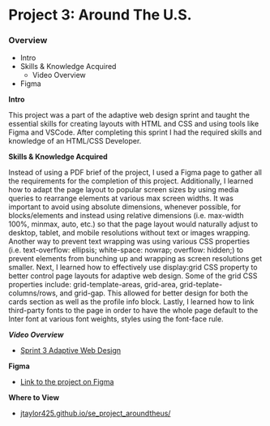 # Project 3: Around The U.S.

### Overview

- Intro
- Skills & Knowledge Acquired
  - Video Overview
- Figma

**Intro**

This project was a part of the adaptive web design sprint and taught the essential skills for creating layouts with HTML and CSS and using tools like Figma and VSCode. After completing this sprint I had the required skills and knowledge of an HTML/CSS Developer.

**Skills & Knowledge Acquired**

Instead of using a PDF brief of the project, I used a Figma page to gather all the requirements for the completion of this project. Additionally, I learned how to adapt the page layout to popular screen sizes by using media queries to rearrange elements at various max screen widths. It was important to avoid using absolute dimensions, whenever possible, for blocks/elements and instead using relative dimensions (i.e. max-width 100%, minmax, auto, etc.) so that the page layout would naturally adjust to desktop, tablet, and mobile resolutions without text or images wrapping. Another way to prevent text wrapping was using various CSS properties (i.e. text-overflow: ellipsis; white-space: nowrap; overflow: hidden;) to prevent elements from bunching up and wrapping as screen resolutions get smaller. Next, I learned how to effectively use display:grid CSS property to better control page layouts for adaptive web design. Some of the grid CSS properties include: grid-template-areas, grid-area, grid-teplate-columns/rows, and grid-gap. This allowed for better design for both the cards section as well as the profile info block. Lastly, I learned how to link third-party fonts to the page in order to have the whole page default to the Inter font at various font weights, styles using the font-face rule.

**_Video Overview_**

- [Sprint 3 Adaptive Web Design](https://drive.google.com/file/d/1Ev3vJV2izzspqkZs6YHLTAJiBuLa4AWK/view?usp=sharing)

**Figma**

- [Link to the project on Figma](https://www.figma.com/file/ii4xxsJ0ghevUOcssTlHZv/Sprint-3%3A-Around-the-US?node-id=0%3A1)

**Where to View**

- [jtaylor425.github.io/se_project_aroundtheus/](https://jtaylor425.github.io/se_project_aroundtheus/)
